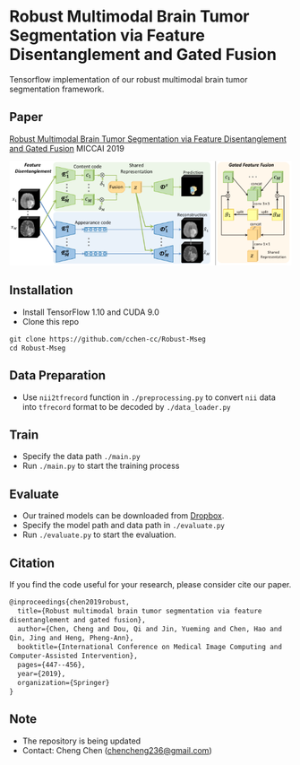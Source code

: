 # Robust Multimodal Brain Tumor Segmentation via Feature Disentanglement and Gated Fusion

Tensorflow implementation of our robust multimodal brain tumor segmentation framework. <br/>

## Paper
[Robust Multimodal Brain Tumor Segmentation via Feature Disentanglement and Gated Fusion](https://arxiv.org/abs/2002.09708) MICCAI 2019
<p align="center">
  <img src="figure/framework.png">
</p>

## Installation
* Install TensorFlow 1.10 and CUDA 9.0
* Clone this repo
```
git clone https://github.com/cchen-cc/Robust-Mseg
cd Robust-Mseg
```

## Data Preparation
* Use `nii2tfrecord` function in `./preprocessing.py` to convert `nii` data into `tfrecord` format to be decoded by `./data_loader.py`

## Train
* Specify the data path `./main.py`
* Run `./main.py` to start the training process

## Evaluate
* Our trained models can be downloaded from [Dropbox](https://www.dropbox.com/sh/euaxpyvtni1iy17/AABDOj0Q_xYdbbNnTJmlR2zpa?dl=0).
* Specify the model path and data path in `./evaluate.py`
* Run `./evaluate.py` to start the evaluation.

## Citation
If you find the code useful for your research, please consider cite our paper.
```
@inproceedings{chen2019robust,
  title={Robust multimodal brain tumor segmentation via feature disentanglement and gated fusion},
  author={Chen, Cheng and Dou, Qi and Jin, Yueming and Chen, Hao and Qin, Jing and Heng, Pheng-Ann},
  booktitle={International Conference on Medical Image Computing and Computer-Assisted Intervention},
  pages={447--456},
  year={2019},
  organization={Springer}
}
```
## Note
* The repository is being updated
* Contact: Cheng Chen (chencheng236@gmail.com)
